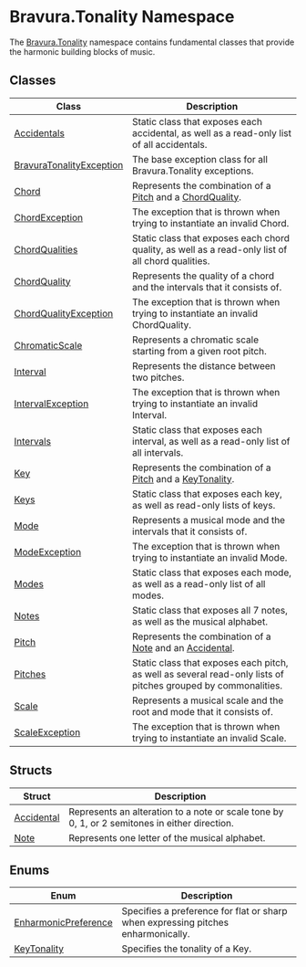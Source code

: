 # Bravura.Tonality Namespace

The [Bravura.Tonality](./Bravura.Tonality.md) namespace contains fundamental classes that provide the harmonic building blocks of music.

## Classes
| Class | Description |
| --- | --- |
| [Accidentals](./Accidentals.md) | Static class that exposes each accidental, as well as a read-only list of all accidentals. |
| [BravuraTonalityException](./BravuraTonalityException.md) | The base exception class for all Bravura.Tonality exceptions. |
| [Chord](./Chord.md) | Represents the combination of a [Pitch](./Pitch.md) and a [ChordQuality](./ChordQuality.md). |
| [ChordException](./ChordException.md) | The exception that is thrown when trying to instantiate an invalid Chord. |
| [ChordQualities](./ChordQualities.md) | Static class that exposes each chord quality, as well as a read-only list of all chord qualities. |
| [ChordQuality](./ChordQuality.md) | Represents the quality of a chord and the intervals that it consists of. |
| [ChordQualityException](./ChordQualityException.md) | The exception that is thrown when trying to instantiate an invalid ChordQuality. |
| [ChromaticScale](./ChromaticScale.md) | Represents a chromatic scale starting from a given root pitch. |
| [Interval](./Interval.md) | Represents the distance between two pitches. |
| [IntervalException](./IntervalException.md) | The exception that is thrown when trying to instantiate an invalid Interval. |
| [Intervals](./Intervals.md) | Static class that exposes each interval, as well as a read-only list of all intervals. |
| [Key](./Key.md) | Represents the combination of a [Pitch](./Pitch.md) and a [KeyTonality](./KeyTonality.md). |
| [Keys](./Keys.md) | Static class that exposes each key, as well as read-only lists of keys. |
| [Mode](./Mode.md) | Represents a musical mode and the intervals that it consists of. |
| [ModeException](./ModeException.md) | The exception that is thrown when trying to instantiate an invalid Mode. |
| [Modes](./Modes.md) | Static class that exposes each mode, as well as a read-only list of all modes. |
| [Notes](./Notes.md) | Static class that exposes all 7 notes, as well as the musical alphabet. |
| [Pitch](./Pitch.md) | Represents the combination of a [Note](./Note.md) and an [Accidental](./Accidental.md). |
| [Pitches](./Pitches.md) | Static class that exposes each pitch, as well as several read-only lists of pitches grouped by commonalities. |
| [Scale](./Scale) | Represents a musical scale and the root and mode that it consists of. |
| [ScaleException](./ScaleException.md) | The exception that is thrown when trying to instantiate an invalid Scale. |

## Structs
| Struct | Description |
| --- | --- |
| [Accidental](./Accidental.md) | Represents an alteration to a note or scale tone by 0, 1, or 2 semitones in either direction. |
| [Note](./Note.md) | Represents one letter of the musical alphabet. |

## Enums
| Enum | Description |
| --- | --- |
| [EnharmonicPreference](./EnharmonicPreference.md) | Specifies a preference for flat or sharp when expressing pitches enharmonically. |
| [KeyTonality](./KeyTonality.md) | Specifies the tonality of a Key. |
